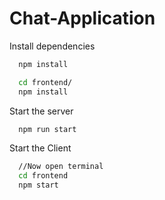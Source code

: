 # Chat-Application


Install dependencies

```bash
  npm install
```

```bash
  cd frontend/
  npm install
```

Start the server

```bash
  npm run start
```
Start the Client

```bash
  //Now open terminal
  cd frontend
  npm start
```
